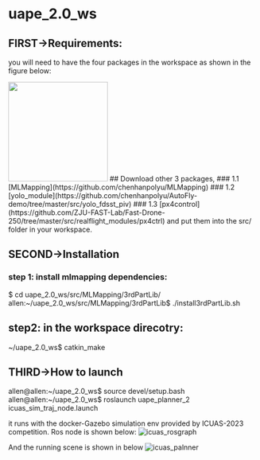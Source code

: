 # uape_2.0_ws


## FIRST->Requirements: 
you will need to have the four packages in the workspace as shown in the figure below:

<img src="https://user-images.githubusercontent.com/59171742/221505002-1ec91827-7f4e-4658-a9af-7fadae330e67.png"  width="200">
## Download other 3 packages,
### 1.1 [MLMapping](https://github.com/chenhanpolyu/MLMapping) 
### 1.2 [yolo_module](https://github.com/chenhanpolyu/AutoFly-demo/tree/master/src/yolo_fdsst_piv)
### 1.3 [px4control](https://github.com/ZJU-FAST-Lab/Fast-Drone-250/tree/master/src/realflight_modules/px4ctrl)
and put them into the src/ folder in your workspace.

## SECOND->Installation
### step 1: install mlmapping dependencies:
$ cd uape_2.0_ws/src/MLMapping/3rdPartLib/
allen:~/uape_2.0_ws/src/MLMapping/3rdPartLib$ ./install3rdPartLib.sh

## step2: in the workspace direcotry:
~/uape_2.0_ws$ catkin_make

## THIRD->How to launch
allen@allen:~/uape_2.0_ws$ source devel/setup.bash 
allen@allen:~/uape_2.0_ws$ roslaunch uape_planner_2 icuas_sim_traj_node.launch 

it runs with the docker-Gazebo simulation env provided by ICUAS-2023 competition.
Ros node is shown below:
![icuas_rosgraph](https://user-images.githubusercontent.com/59171742/221510752-85ff7544-8dd2-4ff8-89fd-fc39fecf558c.png)

And the running scene is shown in below
![icuas_palnner](https://user-images.githubusercontent.com/59171742/221510875-22b40571-8f39-46e9-916a-b2bbe3230f32.png)
